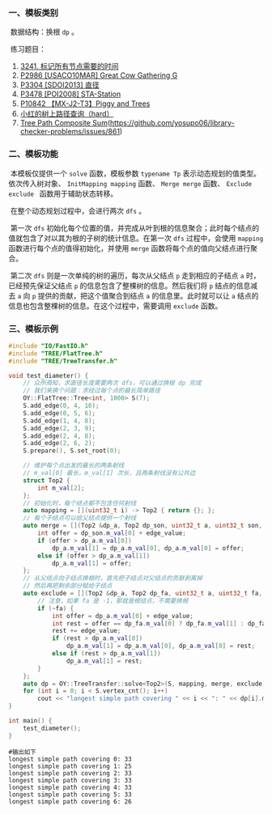 ### 一、模板类别

​	数据结构：换根 `dp` 。

​	练习题目：

1. [3241. 标记所有节点需要的时间](https://leetcode.cn/problems/time-taken-to-mark-all-nodes/)
2. [P2986 [USACO10MAR] Great Cow Gathering G](https://www.luogu.com.cn/problem/P2986)
3. [P3304 [SDOI2013] 直径](https://www.luogu.com.cn/problem/P3304)
4. [P3478 [POI2008] STA-Station](https://www.luogu.com.cn/problem/P3478)
5. [P10842 【MX-J2-T3】Piggy and Trees](https://www.luogu.com.cn/problem/P10842)
6. [小红的树上路径查询（hard）](https://ac.nowcoder.com/acm/problem/281352)
7. [Tree Path Composite Sum](https://judge.yosupo.jp/problem/tree_path_composite_sum)(https://github.com/yosupo06/library-checker-problems/issues/861)


### 二、模板功能

​		本模板仅提供一个 `solve` 函数，模板参数 `typename Tp` 表示动态规划的值类型。依次传入树对象、 `InitMapping mapping` 函数、 `Merge merge` 函数、 `Exclude exclude ` 函数用于辅助状态转移。

​		在整个动态规划过程中，会进行两次 `dfs` 。

​		第一次 `dfs` 初始化每个位置的值，并完成从叶到根的信息聚合；此时每个结点的值就包含了对以其为根的子树的统计信息。在第一次 `dfs` 过程中，会使用 `mapping` 函数进行每个点的值得初始化，并使用 `merge` 函数将每个点的值向父结点进行聚合。

​		第二次 `dfs` 则是一次单纯的树的遍历，每次从父结点 `p` 走到相应的子结点 `a` 时，已经预先保证父结点 `p` 的信息包含了整棵树的信息。然后我们将 `p` 结点的信息减去 `a` 向 `p` 提供的贡献，把这个值聚合到结点 `a` 的信息里。此时就可以让 `a` 结点的信息也包含整棵树的信息。在这个过程中，需要调用 `exclude` 函数。

### 三、模板示例

```c++
#include "IO/FastIO.h"
#include "TREE/FlatTree.h"
#include "TREE/TreeTransfer.h"

void test_diameter() {
    // 众所周知，求直径长度需要两次 dfs，可以通过换根 dp 完成
    // 我们来换个问题：求经过每个点的最长简单路径
    OY::FlatTree::Tree<int, 1000> S(7);
    S.add_edge(0, 4, 10);
    S.add_edge(0, 5, 6);
    S.add_edge(1, 4, 8);
    S.add_edge(2, 3, 9);
    S.add_edge(2, 4, 8);
    S.add_edge(2, 6, 2);
    S.prepare(), S.set_root(0);

    // 维护每个点出发的最长的两条射线
    // m_val[0] 最长，m_val[1] 次长，且两条射线没有公共边
    struct Top2 {
        int m_val[2];
    };
    // 初始化时，每个结点都不包含任何射线
    auto mapping = [](uint32_t i) -> Top2 { return {}; };
    // 每个子结点可以给父结点提供一个射线
    auto merge = [](Top2 &dp_a, Top2 dp_son, uint32_t a, uint32_t son, int edge_value) {
        int offer = dp_son.m_val[0] + edge_value;
        if (offer > dp_a.m_val[0])
            dp_a.m_val[1] = dp_a.m_val[0], dp_a.m_val[0] = offer;
        else if (offer > dp_a.m_val[1])
            dp_a.m_val[1] = offer;
    };
    // 从父结点向子结点换根时，首先把子结点对父结点的贡献剥离掉
    // 然后再把剩余部分赋给子结点
    auto exclude = [](Top2 &dp_a, Top2 dp_fa, uint32_t a, uint32_t fa, int edge_value) {
        // 注意，如果 fa 是 -1，那就是根结点，不需要换根
        if (~fa) {
            int offer = dp_a.m_val[0] + edge_value;
            int rest = offer == dp_fa.m_val[0] ? dp_fa.m_val[1] : dp_fa.m_val[0];
            rest += edge_value;
            if (rest > dp_a.m_val[0])
                dp_a.m_val[1] = dp_a.m_val[0], dp_a.m_val[0] = rest;
            else if (rest > dp_a.m_val[1])
                dp_a.m_val[1] = rest;
        }
    };
    auto dp = OY::TreeTransfer::solve<Top2>(S, mapping, merge, exclude);
    for (int i = 0; i < S.vertex_cnt(); i++)
        cout << "longest simple path covering " << i << ": " << dp[i].m_val[0] + dp[i].m_val[1] << endl;
}

int main() {
    test_diameter();
}
```

```
#输出如下
longest simple path covering 0: 33
longest simple path covering 1: 25
longest simple path covering 2: 33
longest simple path covering 3: 33
longest simple path covering 4: 33
longest simple path covering 5: 33
longest simple path covering 6: 26

```